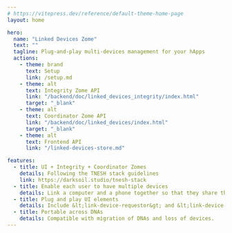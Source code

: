 ```yaml
---
# https://vitepress.dev/reference/default-theme-home-page
layout: home

hero:
  name: "Linked Devices Zome"
  text: ""
  tagline: Plug-and-play multi-devices management for your hApps
  actions:
    - theme: brand
      text: Setup
      link: /setup.md
    - theme: alt
      text: Integrity Zome API
      link: "/backend/doc/linked_devices_integrity/index.html"
      target: "_blank"
    - theme: alt
      text: Coordinator Zome API
      link: "/backend/doc/linked_devices/index.html"
      target: "_blank"
    - theme: alt
      text: Frontend API
      link: "/linked-devices-store.md"

features:
  - title: UI + Integrity + Coordinator Zomes
    details: Following the TNESH stack guidelines
    link: https://darksoil.studio/tnesh-stack
  - title: Enable each user to have multiple devices
    details: Link a computer and a phone together so that they share the same user experience.
  - title: Plug and play UI elements
    details: Include &lt;link-device-requestor&gt; and &lt;link-device-recipient&gt;, they will handle all the process for you.
  - title: Portable across DNAs
    details: Compatible with migration of DNAs and loss of devices.
---
```

